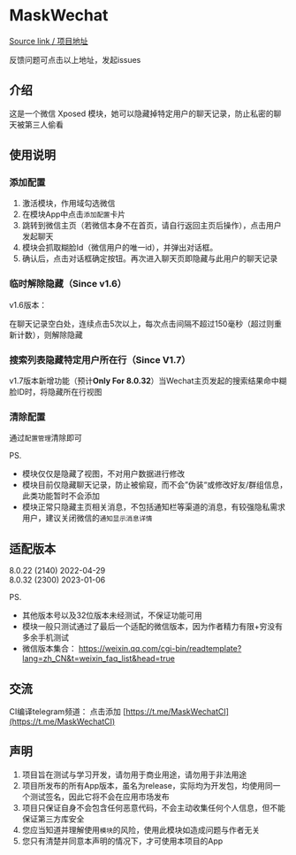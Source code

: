 # MaskWechat

[Source link / 项目地址](https://github.com/Mingyueyixi/MaskWechat)

反馈问题可点击以上地址，发起issues


## 介绍
这是一个微信 Xposed 模块，她可以隐藏掉特定用户的聊天记录，防止私密的聊天被第三人偷看


## 使用说明

### 添加配置

1.  激活模块，作用域勾选微信
2.  在模块App中点击`添加配置`卡片
3.  跳转到微信主页（若微信本身不在首页，请自行返回主页后操作），点击用户发起聊天
4.  模块会抓取糊脸Id（微信用户的唯一id），并弹出对话框。
5.  确认后，点击对话框确定按钮。再次进入聊天页即隐藏与此用户的聊天记录

### 临时解除隐藏（Since v1.6）

v1.6版本：

在聊天记录空白处，连续点击5次以上，每次点击间隔不超过150毫秒（超过则重新计数），则解除隐藏


### 搜索列表隐藏特定用户所在行（Since V1.7）

v1.7版本新增功能（预计**Only For 8.0.32**）当Wechat主页发起的搜索结果命中糊脸ID时，将隐藏所在行视图


### 清除配置

通过`配置管理`清除即可


PS.

- 模块仅仅是隐藏了视图，不对用户数据进行修改
- 模块目前仅隐藏聊天记录，防止被偷窥，而不会”伪装“或修改好友/群组信息，此类功能暂时不会添加
- 模块正常只隐藏主页相关消息，不包括通知栏等渠道的消息，有较强隐私需求用户，建议关闭微信的`通知显示消息详情`

## 适配版本

8.0.22 (2140) 2022-04-29    
8.0.32 (2300) 2023-01-06

PS.
- 其他版本号以及32位版本未经测试，不保证功能可用
- 模块一般只测试通过了最后一个适配的微信版本，因为作者精力有限+穷没有多余手机测试
- 微信版本集合： https://weixin.qq.com/cgi-bin/readtemplate?lang=zh_CN&t=weixin_faq_list&head=true


## 交流

CI编译telegram频道： 点击添加 [https://t.me/MaskWechatCI](https://t.me/MaskWechatCI)


## 声明

1. 项目旨在测试与学习开发，请勿用于商业用途，请勿用于非法用途  
2. 项目所发布的所有App版本，虽名为release，实际均为开发包，均使用同一个测试签名，因此它将不会在应用市场发布  
3. 项目只保证自身不会包含任何恶意代码，不会主动收集任何个人信息，但不能保证第三方库安全  
4. 您应当知道并理解使用`模块`的风险，使用此模块如造成问题与作者无关  
5. 您只有清楚并同意本声明的情况下，才可使用本项目的App  
